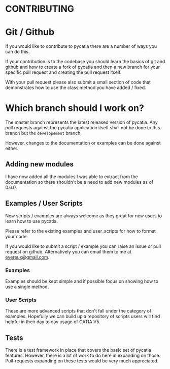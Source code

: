 # CONTRIBUTING

# Git / Github

If you would like to contribute to pycatia there are a number of ways you can do this.

If your contribution is to the codebase you should learn the basics of git and github and how to create a fork of
pycatia and then a new branch for your specific pull request and creating the pull request itself.

With your pull request please also submit a small section of code that demonstrates how to use the class method you have
added / fixed.

# Which branch should I work on?

The master branch represents the latest released version of pycatia. Any pull requests against the pycatia application
itself shall not be done to this branch but the `developement` branch.

However, changes to the documentation or examples can be done against either.

## Adding new modules

I have now added all the modules I was able to extract from the documentation so there shouldn't be a need to add new
modules as of 0.6.0.

## Examples / User Scripts

New scripts / examples are always welcome as they great for new users to learn how to use pycatia.

Please refer to the existing examples and user_scripts for how to format your code.

If you would like to submit a script / example you can raise an issue or pull request on github. Alternatively you can
email them to me at evereux@gmail.com.

### Examples

Examples should be kept simple and if possible focus on showing how to use a single method.

### User Scripts

These are more advanced scripts that don't fall under the category of examples. Hopefully we can build up a repository
of scripts users will find helpful in their day to day usage of CATIA V5.

## Tests

There is a test framework in place that covers the basic set of pycatia features. However, there is a lot of work to do
here in expanding on those. Pull-requests expanding on these tests would be very much appreciated.

